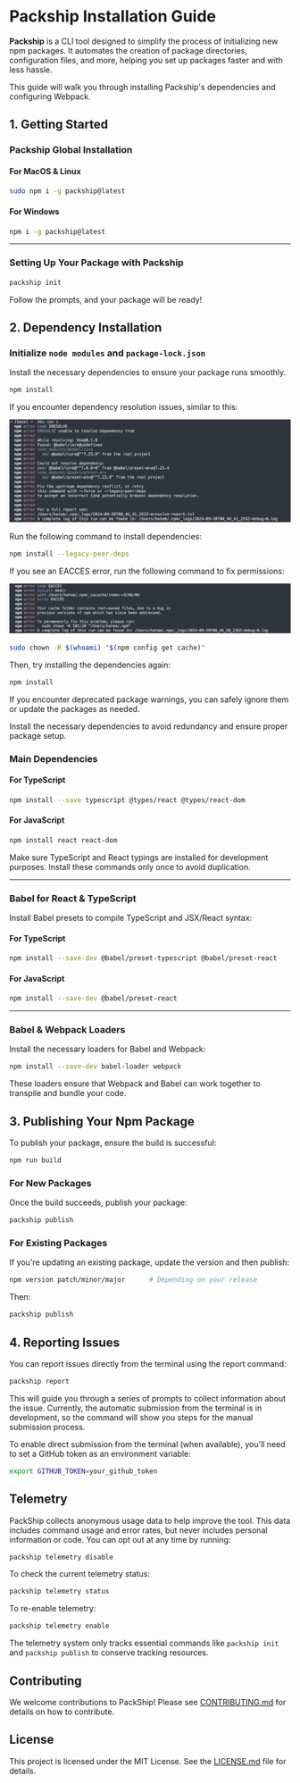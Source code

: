 # Packship Installation Guide

**Packship** is a CLI tool designed to simplify the process of initializing new npm packages. It automates the creation of package directories, configuration files, and more, helping you set up packages faster and with less hassle.

This guide will walk you through installing Packship's dependencies and configuring Webpack.

## 1. Getting Started

### Packship Global Installation

#### For MacOS & Linux

```bash
sudo npm i -g packship@latest
```

#### For Windows

```bash
npm i -g packship@latest
```

---

### Setting Up Your Package with Packship

```bash
packship init
```

Follow the prompts, and your package will be ready!

## 2. Dependency Installation

### Initialize `node modules` and `package-lock.json`

Install the necessary dependencies to ensure your package runs smoothly.

```bash
npm install
```

If you encounter dependency resolution issues, similar to this:

![Image Title](./src/assets/dep-res-issue.png)

Run the following command to install dependencies:

```bash
npm install --legacy-peer-deps
```

If you see an EACCES error, run the following command to fix permissions:

![Image Title](./src/assets/eas-issue.png)

```bash
sudo chown -R $(whoami) "$(npm config get cache)"
```

Then, try installing the dependencies again:

```bash
npm install
```

If you encounter deprecated package warnings, you can safely ignore them or update the packages as needed.

Install the necessary dependencies to avoid redundancy and ensure proper package setup.

### Main Dependencies

#### For TypeScript

```bash
npm install --save typescript @types/react @types/react-dom
```

#### For JavaScript

```bash
npm install react react-dom
```

Make sure TypeScript and React typings are installed for development purposes. Install these commands only once to avoid duplication.

---

### Babel for React & TypeScript

Install Babel presets to compile TypeScript and JSX/React syntax:

#### For TypeScript

```bash
npm install --save-dev @babel/preset-typescript @babel/preset-react
```

#### For JavaScript

```bash
npm install --save-dev @babel/preset-react
```

---

### Babel & Webpack Loaders

Install the necessary loaders for Babel and Webpack:

```bash
npm install --save-dev babel-loader webpack
```

These loaders ensure that Webpack and Babel can work together to transpile and bundle your code.

## 3. Publishing Your Npm Package

To publish your package, ensure the build is successful:

```bash
npm run build
```

### For New Packages

Once the build succeeds, publish your package:

```bash
packship publish
```

### For Existing Packages

If you're updating an existing package, update the version and then publish:

```bash
npm version patch/minor/major      # Depending on your release
```

Then:

```bash
packship publish
```

## 4. Reporting Issues

You can report issues directly from the terminal using the report command:

```bash
packship report
```

This will guide you through a series of prompts to collect information about the issue. Currently, the automatic submission from the terminal is in development, so the command will show you steps for the manual submission process.

To enable direct submission from the terminal (when available), you'll need to set a GitHub token as an environment variable:

```bash
export GITHUB_TOKEN=your_github_token
```

## Telemetry

PackShip collects anonymous usage data to help improve the tool. This data includes command usage and error rates, but never includes personal information or code. You can opt out at any time by running:

```bash
packship telemetry disable
```

To check the current telemetry status:

```bash
packship telemetry status
```

To re-enable telemetry:

```bash
packship telemetry enable
```

The telemetry system only tracks essential commands like `packship init` and `packship publish` to conserve tracking resources.

## Contributing

We welcome contributions to PackShip! Please see [CONTRIBUTING.md](CONTRIBUTING.md) for details on how to contribute.

## License

This project is licensed under the MIT License. See the [LICENSE.md](LICENSE.md) file for details.
